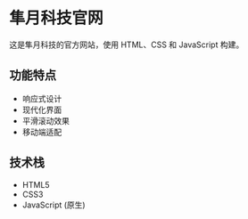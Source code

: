 # 隼月科技官网

这是隼月科技的官方网站，使用 HTML、CSS 和 JavaScript 构建。

## 功能特点

- 响应式设计
- 现代化界面
- 平滑滚动效果
- 移动端适配

## 技术栈

- HTML5
- CSS3
- JavaScript (原生) 